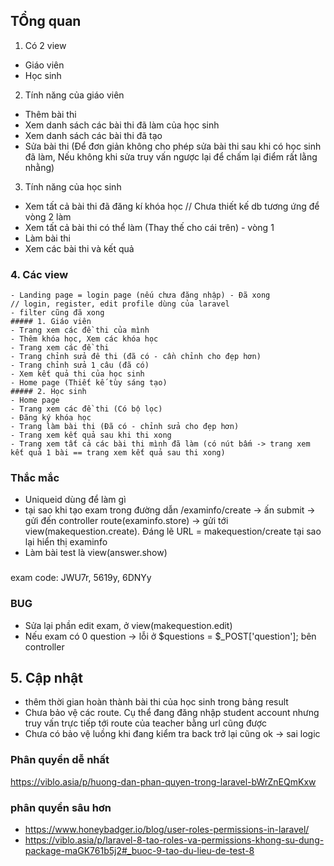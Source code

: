 ## TỔng quan
1. Có 2 view 
- Giáo viên
- Học sinh
2. Tính năng của giáo viên
- Thêm bài thi 
- Xem danh sách các bài thi đã làm của học sinh
- Xem danh sách các bài thi đã tạo
- Sửa bài thi (Để đơn giản không cho phép sửa bài thi sau khi có học sinh đã làm, Nếu không khi sửa truy vấn ngược lại để chấm lại điểm rất lằng nhằng)
3. Tính năng của học sinh
- Xem tất cả bài thi đã đăng kí khóa học // Chưa thiết kế db tương ứng để vòng 2 làm 
- Xem tất cả bài thi có thể làm (Thay thế cho cái trên) - vòng 1
- Làm bài thi
- Xem các bài thi và kết quả
### 4. Các view
    - Landing page = login page (nếu chưa đăng nhập) - Đã xong
    // login, register, edit profile dùng của laravel 
    - filter cũng đã xong 
    ##### 1. Giáo viên
    - Trang xem các đề thi của mình
    - Thêm khóa học, Xem các khóa học  
    - Trang xem các đề thi 
    - Trang chỉnh sửa đê thi (đã có - cần chỉnh cho đẹp hơn)
    - Trang chỉnh sửa 1 câu (đã có)
    - Xem kết quả thi của học sinh
    - Home page (Thiết kế tùy sáng tạo)
    ##### 2. Học sinh
    - Home page
    - Trang xem các đề thi (Có bộ lọc)
    - Đăng ký khóa học 
    - Trang làm bài thi (Đã có - chỉnh sửa cho đẹp hơn)
    - Trang xem kết quả sau khi thi xong
    - Trang xem tất cả các bài thi mình đã làm (có nút bấm -> trang xem kết quả 1 bài == trang xem kết quả sau thi xong)

### Thắc mắc
- Uniqueid dùng để làm gì 
- tại sao khi tạo exam trong đường dẫn /examinfo/create -> ấn submit -> gửi đến controller route(examinfo.store) -> gửi tới view(makequestion.create). Đáng lẽ URL = makequestion/create tại sao lại hiển thị examinfo 
- Làm bài test là view(answer.show) 
### 
exam code: JWU7r, 5619y, 6DNYy
### BUG 
- Sửa lại phần edit exam, ở view(makequestion.edit)
- Nếu exam có 0 question -> lỗi ở $questions = $_POST['question']; bên controller 


## 5. Cập nhật
- thêm thời gian hoàn thành bài thi của học sinh trong bảng result
- Chưa bảo vệ các route. Cụ thể đang đăng nhập student account nhưng truy vấn trực tiếp tới route của teacher bằng url cũng được 
- Chưa có bảo vệ luồng khi đang kiểm tra back trở lại cũng ok -> sai logic 

### Phân quyền dễ nhất
https://viblo.asia/p/huong-dan-phan-quyen-trong-laravel-bWrZnEQmKxw
### phân quyền sâu hơn 
- https://www.honeybadger.io/blog/user-roles-permissions-in-laravel/
- https://viblo.asia/p/laravel-8-tao-roles-va-permissions-khong-su-dung-package-maGK761b5j2#_buoc-9-tao-du-lieu-de-test-8

